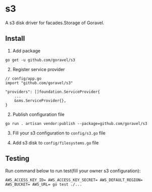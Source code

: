 # s3

A s3 disk driver for facades.Storage of Goravel.

## Install

1. Add package

```
go get -u github.com/goravel/s3
```

2. Register service provider

```
// config/app.go
import "github.com/goravel/s3"

"providers": []foundation.ServiceProvider{
    ...
    &sms.ServiceProvider{},
}
```

2. Publish configuration file

```
go run . artisan vendor:publish --package=github.com/goravel/s3
```

3. Fill your s3 configuration to `config/s3.go` file

4. Add s3 disk to `config/filesystems.go` file

## Testing

Run command below to run test(fill your owner s3 configuration):

```
AWS_ACCESS_KEY_ID= AWS_ACCESS_KEY_SECRET= AWS_DEFAULT_REGION= AWS_BUCKET= AWS_URL= go test ./...
```
